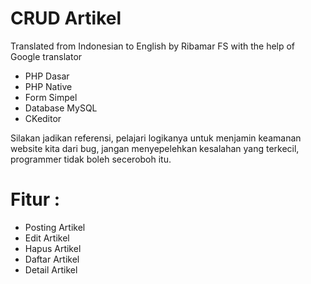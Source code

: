 # CRUD Artikel

Translated from Indonesian to English by Ribamar FS with the help of Google translator

- PHP Dasar
- PHP Native
- Form Simpel
- Database MySQL
- CKeditor

Silakan jadikan referensi, pelajari logikanya untuk menjamin keamanan website kita dari bug, jangan menyepelehkan kesalahan yang terkecil, programmer tidak boleh seceroboh itu.
# Fitur :

- Posting Artikel
- Edit Artikel
- Hapus Artikel
- Daftar Artikel
- Detail Artikel


